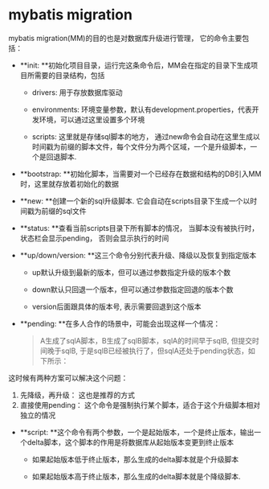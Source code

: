 # mybatis migration

mybatis migration(MM)的目的也是对数据库升级进行管理， 它的命令主要包括：

* **init: **初始化项目目录，运行完这条命令后，MM会在指定的目录下生成项目所需要的目录结构，包括

	* drivers: 用于存放数据库驱动

	* environments: 环境变量参数，默认有development.properties，代表开发环境，可以通过这里设置多个环境

	* scripts: 这里就是存储sql脚本的地方， 通过new命令会自动在这里生成以时间戳为前缀的脚本文件，每个文件分为两个区域，一个是升级脚本，一个是回退脚本.
	
* **bootstrap: **初始化脚本，当需要对一个已经存在数据和结构的DB引入MM时，这里就存放着初始化的数据

* **new: **创建一个新的sql升级脚本. 它会自动在scripts目录下生成一个以时间戳为前缀的sql文件

* **status: **查看当前scripts目录下所有脚本的情况， 当脚本没有被执行时，状态栏会显示pending， 否则会显示执行的时间

* **up/down/version: **这三个命令分别代表升级、降级以及恢复到指定版本

	* up默认升级到最新的版本，但可以通过参数指定升级的版本个数

	* down默认只回退一个版本，但可以通过参数指定回退的版本个数

	* version后面跟具体的版本号, 表示需要回退到这个版本

* **pending: **在多人合作的场景中，可能会出现这样一个情况：

	> A生成了sqlA脚本，B生成了sqlB脚本，sqlA的时间早于sqlB, 但提交时间晚于sqlB, 于是sqlB已经被执行了，但sqlA还处于pending状态，如下所示：

这时候有两种方案可以解决这个问题：
1. 先降级，再升级： 这也是推荐的方式
2. 直接使用pending： 这个命令是强制执行某个脚本，适合于这个升级脚本相对独立的情况

* **script: **这个命令有两个参数，一个是起始版本，一个是终止版本，输出一个delta脚本，这个脚本的作用是将数据库从起始版本变更到终止版本

	* 如果起始版本低于终止版本，那么生成的delta脚本就是个升级脚本

	* 如果起始版本高于终止版本，那么生成的delta脚本就是个降级脚本.